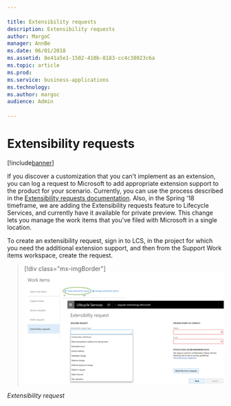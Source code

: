```yaml
---

title: Extensibility requests
description: Extensibility requests
author: MargoC
manager: AnnBe
ms.date: 06/01/2018
ms.assetid: 8e41a5e1-1502-410b-8183-cc4c38023c6a
ms.topic: article
ms.prod: 
ms.service: business-applications
ms.technology: 
ms.author: margoc
audience: Admin

---
```

#  Extensibility requests




[!include[banner](../../includes/banner.md)]

If you discover a customization that you can't implement as an extension, you
can log a request to Microsoft to add appropriate extension support to the
product for your scenario. Currently, you can use the process described in the
[Extensibility requests
documentation](https://docs.microsoft.com/en-us/dynamics365/unified-operations/dev-itpro/extensibility/extensibility-requests).
Also, in the Spring '18 timeframe, we are adding the Extensibility requests
feature to Lifecycle Services, and currently have it available for private
preview. This change lets you manage the work items that you've filed with
Microsoft in a single location.

To create an extensibility request, sign in to LCS, in the project for which you
need the additional extension support, and then from the Support Work items
workspace, create the request.

> [!div class="mx-imgBorder"] 
> ![A screenshot showing an extensibility request, with the request type dropdown expanded](media/extensibility-requests-1.png "A screenshot showing an extensibility request, with the request type dropdown expanded")
<!-- FO_extensibility_requests_A.png -->


*Extensibility request*
